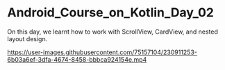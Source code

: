 # Android_Course_on_Kotlin_Day_02
On this day, we learnt how to work with ScrollView, CardView, and nested layout design.


https://user-images.githubusercontent.com/75157104/230911253-6b03a6ef-3dfa-4674-8458-bbbca924154e.mp4

